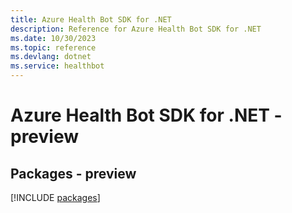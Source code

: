 ```yaml
---
title: Azure Health Bot SDK for .NET
description: Reference for Azure Health Bot SDK for .NET
ms.date: 10/30/2023
ms.topic: reference
ms.devlang: dotnet
ms.service: healthbot
---
```

# Azure Health Bot SDK for .NET - preview
## Packages - preview
[!INCLUDE [packages](health-bot-index.md)]